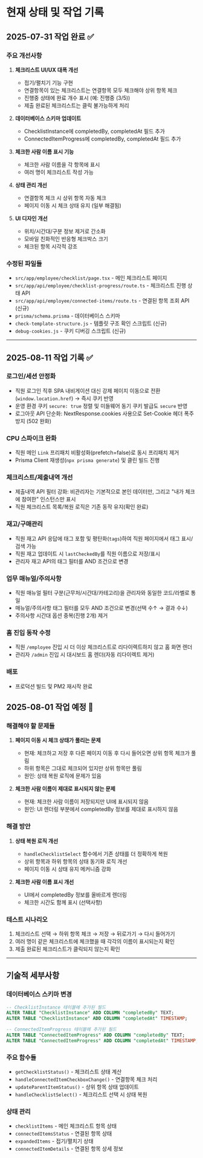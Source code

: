 # 현재 상태 및 작업 기록

## 2025-07-31 작업 완료 ✅

### 주요 개선사항
1. **체크리스트 UI/UX 대폭 개선**
   - 접기/펼치기 기능 구현
   - 연결항목이 있는 체크리스트는 연결항목 모두 체크해야 상위 항목 체크
   - 진행중 상태에 완료 개수 표시 (예: 진행중 (3/5))
   - 제출 완료된 체크리스트는 클릭 불가능하게 처리

2. **데이터베이스 스키마 업데이트**
   - ChecklistInstance에 completedBy, completedAt 필드 추가
   - ConnectedItemProgress에 completedBy, completedAt 필드 추가

3. **체크한 사람 이름 표시 기능**
   - 체크한 사람 이름을 각 항목에 표시
   - 여러 명이 체크리스트 작성 가능

4. **상태 관리 개선**
   - 연결항목 체크 시 상위 항목 자동 체크
   - 페이지 이동 시 체크 상태 유지 (일부 해결됨)

5. **UI 디자인 개선**
   - 위치/시간대/구분 정보 제거로 간소화
   - 모바일 친화적인 반응형 체크박스 크기
   - 체크된 항목 시각적 강조

### 수정된 파일들
- `src/app/employee/checklist/page.tsx` - 메인 체크리스트 페이지
- `src/app/api/employee/checklist-progress/route.ts` - 체크리스트 진행 상태 API
- `src/app/api/employee/connected-items/route.ts` - 연결된 항목 조회 API (신규)
- `prisma/schema.prisma` - 데이터베이스 스키마
- `check-template-structure.js` - 템플릿 구조 확인 스크립트 (신규)
- `debug-cookies.js` - 쿠키 디버깅 스크립트 (신규)

---

## 2025-08-11 작업 기록 ✅

### 로그인/세션 안정화
- 직원 로그인 직후 SPA 내비게이션 대신 강제 페이지 이동으로 전환 (`window.location.href`) → 즉시 쿠키 반영
- 운영 환경 쿠키 `secure: true` 정렬 및 미들웨어 동기 쿠키 발급도 `secure` 반영
- 로그아웃 API 단순화: NextResponse.cookies 사용으로 Set-Cookie 헤더 폭주 방지 (502 완화)

### CPU 스파이크 완화
- 직원 메인 `Link` 프리패치 비활성화(prefetch=false)로 동시 프리패치 제거
- Prisma Client 재생성(`npx prisma generate`) 및 클린 빌드 진행

### 체크리스트/제출내역 개선
- 제출내역 API 필터 강화: 비관리자는 기본적으로 본인 데이터만, 그리고 "내가 체크에 참여한" 인스턴스만 표시
- 직원 체크리스트 목록/복원 로직은 기존 동작 유지(확인 완료)

### 재고/구매관리
- 직원 재고 API 응답에 태그 포함 및 평탄화(`tags`)하여 직원 페이지에서 태그 표시/검색 가능
- 직원 재고 업데이트 시 `lastCheckedBy`를 직원 이름으로 저장/표시
- 관리자 재고 API의 태그 필터를 AND 조건으로 변경

### 업무 매뉴얼/주의사항
- 직원 매뉴얼 필터 구분(근무처/시간대/카테고리)을 관리자와 동일한 코드/라벨로 통일
- 매뉴얼/주의사항 태그 필터를 모두 AND 조건으로 변경(선택 수↑ → 결과 수↓)
- 주의사항 시간대 옵션 중복(진행 2개) 제거

### 홈 진입 동작 수정
- 직원 `/employee` 진입 시 더 이상 체크리스트로 리다이렉트하지 않고 홈 화면 렌더
- 관리자 `/admin` 진입 시 대시보드 홈 렌더(자동 리다이렉트 제거)

### 배포
- 프로덕션 빌드 및 PM2 재시작 완료

## 2025-08-01 작업 예정 🔄

### 해결해야 할 문제들
1. **페이지 이동 시 체크 상태가 풀리는 문제**
   - 현재: 체크하고 저장 후 다른 페이지 이동 후 다시 들어오면 상위 항목 체크가 풀림
   - 하위 항목은 그대로 체크되어 있지만 상위 항목만 풀림
   - 원인: 상태 복원 로직에 문제가 있음

2. **체크한 사람 이름이 제대로 표시되지 않는 문제**
   - 현재: 체크한 사람 이름이 저장되지만 UI에 표시되지 않음
   - 원인: UI 렌더링 부분에서 completedBy 정보를 제대로 표시하지 않음

### 해결 방안
1. **상태 복원 로직 개선**
   - `handleChecklistSelect` 함수에서 기존 상태를 더 정확하게 복원
   - 상위 항목과 하위 항목의 상태 동기화 로직 개선
   - 페이지 이동 시 상태 유지 메커니즘 강화

2. **체크한 사람 이름 표시 개선**
   - UI에서 completedBy 정보를 올바르게 렌더링
   - 체크한 시간도 함께 표시 (선택사항)

### 테스트 시나리오
1. 체크리스트 선택 → 하위 항목 체크 → 저장 → 뒤로가기 → 다시 들어가기
2. 여러 명이 같은 체크리스트에 체크했을 때 각각의 이름이 표시되는지 확인
3. 제출 완료된 체크리스트가 클릭되지 않는지 확인

---

## 기술적 세부사항

### 데이터베이스 스키마 변경
```sql
-- ChecklistInstance 테이블에 추가된 필드
ALTER TABLE "ChecklistInstance" ADD COLUMN "completedBy" TEXT;
ALTER TABLE "ChecklistInstance" ADD COLUMN "completedAt" TIMESTAMP;

-- ConnectedItemProgress 테이블에 추가된 필드
ALTER TABLE "ConnectedItemProgress" ADD COLUMN "completedBy" TEXT;
ALTER TABLE "ConnectedItemProgress" ADD COLUMN "completedAt" TIMESTAMP;
```

### 주요 함수들
- `getChecklistStatus()` - 체크리스트 상태 계산
- `handleConnectedItemCheckboxChange()` - 연결항목 체크 처리
- `updateParentItemStatus()` - 상위 항목 상태 업데이트
- `handleChecklistSelect()` - 체크리스트 선택 시 상태 복원

### 상태 관리
- `checklistItems` - 메인 체크리스트 항목 상태
- `connectedItemsStatus` - 연결된 항목 상태
- `expandedItems` - 접기/펼치기 상태
- `connectedItemDetails` - 연결된 항목 상세 정보 